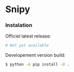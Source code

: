 # Snipy

### Instalation

Officiel latest release:
```py
# Not yet available
```

Developement version build:
```bash
$ python -m pip install -U .
```